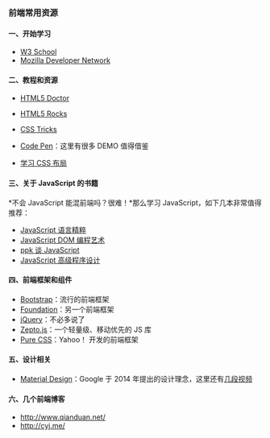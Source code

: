 
### 前端常用资源

#### 一、开始学习

* [W3 School](http://www.w3school.com.cn/)
* [Mozilla Developer Network](https://developer.mozilla.org/en-US/docs/Web)

#### 二、教程和资源

* [HTML5 Doctor](http://html5doctor.com/)
* [HTML5 Rocks](http://www.html5rocks.com/en/)
* [CSS Tricks](http://css-tricks.com/)
* [Code Pen](http://codepen.io/)：这里有很多 DEMO 值得借鉴


* [学习 CSS 布局](http://zh.learnlayout.com/)

#### 三、关于 JavaScript 的书籍

*不会 JavaScript 能混前端吗？很难！*那么学习 JavaScript，如下几本非常值得推荐：

* [JavaScript 语言精粹](http://book.douban.com/subject/3590768/)
* [JavaScript DOM 编程艺术](http://book.douban.com/subject/6038371/)
* [ppk 谈 JavaScript](http://book.douban.com/subject/3022779/)
* [JavaScript 高级程序设计](http://book.douban.com/subject/10546125/)

#### 四、前端框架和组件

* [Bootstrap]()：流行的前端框架
* [Foundation](http://foundation.zurb.com/)：另一个前端框架
* [jQuery](http://api.jquery.com/)：不必多说了
* [Zepto.js](http://zeptojs.com/)：一个轻量级、移动优先的 JS 库
* [Pure CSS](http://purecss.io/)：Yahoo！ 开发的前端框架

#### 五、设计相关

* [Material Design](http://design.1sters.com/)：Google 于 2014 年提出的设计理念，这里还有[几段视频](http://www.zhihu.com/question/24276657/answer/28257441)

#### 六、几个前端博客

* http://www.qianduan.net/
* http://cyj.me/